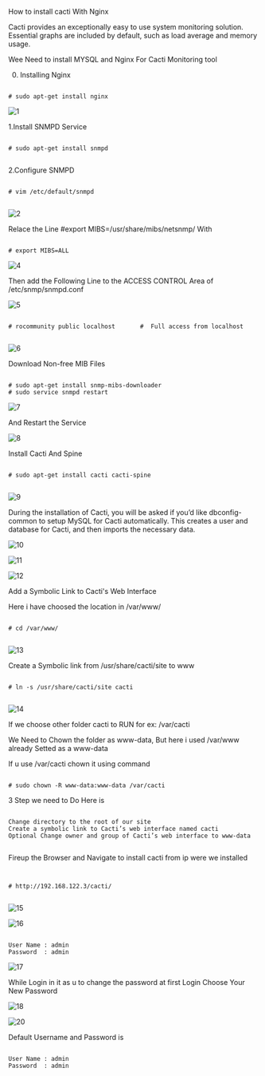 How to install cacti With Nginx 


Cacti provides an exceptionally easy to use system monitoring solution.  Essential graphs are included by default, such as load average and memory usage.


Wee Need to install MYSQL and Nginx For Cacti Monitoring tool

0. Installing Nginx 

```

# sudo apt-get install nginx

```



![1](https://github.com/babinlonston/Ubuntu-Linux-Stuffs/raw/master/Installing%20Cacti%20With%20Nginx/Selection_001.png)



1.Install SNMPD Service 



```

# sudo apt-get install snmpd


```


2.Configure SNMPD



```

# vim /etc/default/snmpd


```


![2](https://github.com/babinlonston/Ubuntu-Linux-Stuffs/raw/master/Installing%20Cacti%20With%20Nginx/Selection_002.png)


Relace the Line #export MIBS=/usr/share/mibs/netsnmp/ With 



```

# export MIBS=ALL

```


![4](https://github.com/babinlonston/Ubuntu-Linux-Stuffs/raw/master/Installing%20Cacti%20With%20Nginx/Selection_004.png)


Then add the Following Line to the ACCESS CONTROL Area of 
/etc/snmp/snmpd.conf




![5](https://github.com/babinlonston/Ubuntu-Linux-Stuffs/raw/master/Installing%20Cacti%20With%20Nginx/Selection_005.png)



```

# rocommunity public localhost       #  Full access from localhost


```


![6](https://github.com/babinlonston/Ubuntu-Linux-Stuffs/raw/master/Installing%20Cacti%20With%20Nginx/Selection_006.png)



Download Non-free MIB Files 


```

# sudo apt-get install snmp-mibs-downloader
# sudo service snmpd restart  

```


![7](https://github.com/babinlonston/Ubuntu-Linux-Stuffs/raw/master/Installing%20Cacti%20With%20Nginx/Selection_007.png)



And Restart the Service 


![8](https://github.com/babinlonston/Ubuntu-Linux-Stuffs/raw/master/Installing%20Cacti%20With%20Nginx/Selection_008.png)


Install Cacti And Spine 



```

# sudo apt-get install cacti cacti-spine


```


![9](https://github.com/babinlonston/Ubuntu-Linux-Stuffs/raw/master/Installing%20Cacti%20With%20Nginx/Selection_009.png)


During the installation of Cacti, you will be asked if you’d like dbconfig-common to setup MySQL for Cacti automatically.  This creates a user and database for Cacti, and then imports the necessary data.



![10](https://github.com/babinlonston/Ubuntu-Linux-Stuffs/raw/master/Installing%20Cacti%20With%20Nginx/Selection_010.png)




![11](https://github.com/babinlonston/Ubuntu-Linux-Stuffs/raw/master/Installing%20Cacti%20With%20Nginx/Selection_011.png)




![12](https://github.com/babinlonston/Ubuntu-Linux-Stuffs/raw/master/Installing%20Cacti%20With%20Nginx/Selection_012.png)



Add a Symbolic Link to Cacti's Web Interface 


Here i have choosed the location in /var/www/


```

# cd /var/www/


```


![13](https://github.com/babinlonston/Ubuntu-Linux-Stuffs/raw/master/Installing%20Cacti%20With%20Nginx/Selection_013.png)




Create a Symbolic link from /usr/share/cacti/site to www


```

# ln -s /usr/share/cacti/site cacti


```



![14](https://github.com/babinlonston/Ubuntu-Linux-Stuffs/raw/master/Installing%20Cacti%20With%20Nginx/Selection_014.png)



If we choose other folder cacti to RUN for ex: /var/cacti

We Need to Chown the folder as www-data, But here i used /var/www already Setted as a www-data

If u use /var/cacti chown it using command


```

# sudo chown -R www-data:www-data /var/cacti

```


3 Step we need to Do Here is 


```

Change directory to the root of our site
Create a symbolic link to Cacti’s web interface named cacti
Optional Change owner and group of Cacti’s web interface to www-data


```


Fireup the Browser and Navigate to install cacti from ip were we installed 



```


# http://192.168.122.3/cacti/


```


![15](https://github.com/babinlonston/Ubuntu-Linux-Stuffs/raw/master/Installing%20Cacti%20With%20Nginx/Selection_015.png)




![16](https://github.com/babinlonston/Ubuntu-Linux-Stuffs/raw/master/Installing%20Cacti%20With%20Nginx/Selection_016.png)


```

User Name : admin
Password  : admin

```


![17](https://github.com/babinlonston/Ubuntu-Linux-Stuffs/raw/master/Installing%20Cacti%20With%20Nginx/Selection_017.png)


While Login in it as u to change the password at first Login Choose Your New Password 


![18](https://github.com/babinlonston/Ubuntu-Linux-Stuffs/raw/master/Installing%20Cacti%20With%20Nginx/Selection_018.png)



![20](https://github.com/babinlonston/Ubuntu-Linux-Stuffs/raw/master/Installing%20Cacti%20With%20Nginx/Selection_020.png)



Default Username and Password is 


```

User Name : admin
Password  : admin

```


